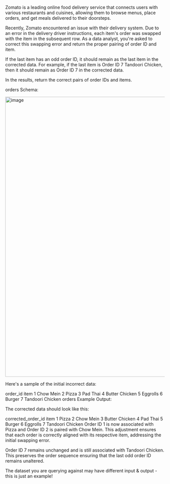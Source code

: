 Zomato is a leading online food delivery service that connects users with various restaurants and cuisines, allowing them to browse menus, place orders, and get meals delivered to their doorsteps.

Recently, Zomato encountered an issue with their delivery system. Due to an error in the delivery driver instructions, each item's order was swapped with the item in the subsequent row. As a data analyst, you're asked to correct this swapping error and return the proper pairing of order ID and item.

If the last item has an odd order ID, it should remain as the last item in the corrected data. For example, if the last item is Order ID 7 Tandoori Chicken, then it should remain as Order ID 7 in the corrected data.

In the results, return the correct pairs of order IDs and items.

orders Schema:

<img width="884" alt="image" src="https://github.com/compBiophyMete/SQL-Challanges/assets/135632077/08695ec1-2758-4b3e-8bed-3c0981910a80">


Here's a sample of the initial incorrect data:

order_id	item
1	Chow Mein
2	Pizza
3	Pad Thai
4	Butter Chicken
5	Eggrolls
6	Burger
7	Tandoori Chicken
orders Example Output:

The corrected data should look like this:

corrected_order_id	item
1	Pizza
2	Chow Mein
3	Butter Chicken
4	Pad Thai
5	Burger
6	Eggrolls
7	Tandoori Chicken
Order ID 1 is now associated with Pizza and Order ID 2 is paired with Chow Mein. This adjustment ensures that each order is correctly aligned with its respective item, addressing the initial swapping error.

Order ID 7 remains unchanged and is still associated with Tandoori Chicken. This preserves the order sequence ensuring that the last odd order ID remains unaltered.

The dataset you are querying against may have different input & output - this is just an example!
